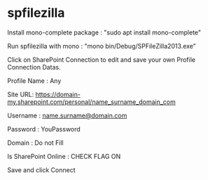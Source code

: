 # spfilezilla

Install mono-complete package : "sudo apt install mono-complete"

Run spfilezilla with mono : "mono bin/Debug/SPFileZilla2013.exe"

Click on SharePoint Connection to edit and save your own Profile Connection Datas.

  Profile Name : Any
  
  Site URL: https://domain-my.sharepoint.com/personal/name_surname_domain_com
  
  Username : name.surname@domain.com
  
  Password : YouPassword
  
  Domain : Do not Fill
  
  Is SharePoint Online : CHECK FLAG ON
  
Save and click Connect
